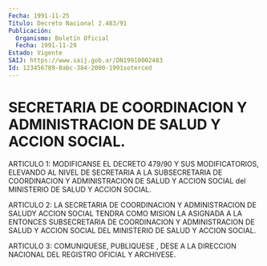 ```yaml
---
Fecha: 1991-11-25
Título: Decreto Nacional 2.483/91
Publicación:
  Organismo: Boletín Oficial
  Fecha: 1991-11-29
Estado: Vigente
SAIJ: https://www.saij.gob.ar/DN19910002483
Id: 123456789-0abc-384-2000-1991soterced
---
```

# SECRETARIA DE COORDINACION Y ADMINISTRACION DE SALUD Y ACCION SOCIAL.

<a id="1"></a>
ARTICULO 1: MODIFICANSE EL DECRETO 479/90 Y SUS MODIFICATORIOS, ELEVANDO  AL NIVEL DE SECRETARIA A LA SUBSECRETARIA DE COORDINACION Y ADMINISTRACION  DE  SALUD Y ACCION SOCIAL del MINISTERIO DE SALUD Y ACCION SOCIAL.

<a id="2"></a>
ARTICULO  2: LA SECRETARIA DE COORDINACION Y ADMINISTRACION DE SALUDY ACCION SOCIAL  TENDRA  COMO MISION LA ASIGNADA A LA ENTONCES SUBSECRETARIA DE COORDINACION Y  ADMINISTRACION  DE  SALUD Y ACCION SOCIAL DEL MINISTERIO DE SALUD Y ACCION SOCIAL.

<a id="3"></a>
ARTICULO  3:  COMUNIQUESE,  PUBLIQUESE  ,  DESE A LA DIRECCION NACIONAL DEL REGISTRO OFICIAL Y ARCHIVESE.